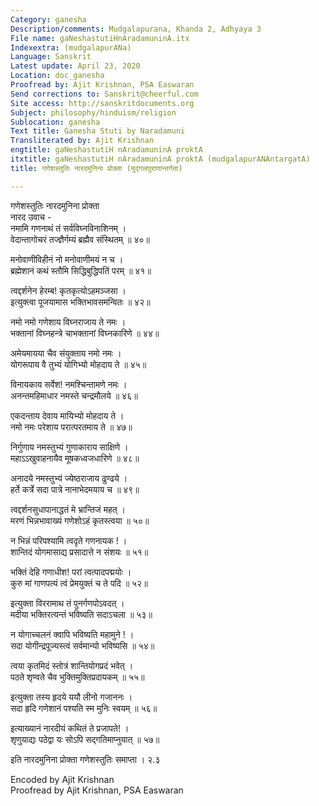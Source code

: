 ```yaml
---
Category: ganesha
Description/comments: Mudgalapurana, Khanda 2, Adhyaya 3
File name: gaNeshastutiHnAradamuninA.itx
Indexextra: (mudgalapurANa)
Language: Sanskrit
Latest update: April 23, 2020
Location: doc_ganesha
Proofread by: Ajit Krishnan, PSA Easwaran
Send corrections to: Sanskrit@cheerful.com
Site access: http://sanskritdocuments.org
Subject: philosophy/hinduism/religion
Sublocation: ganesha
Text title: Ganesha Stuti by Naradamuni
Transliterated by: Ajit Krishnan
engtitle: gaNeshastutiH nAradamuninA proktA
itxtitle: gaNeshastutiH nAradamuninA proktA (mudgalapurANAntargatA)
title: गणेशस्तुतिः नारदमुनिना प्रोक्ता (मुद्गलपुराणान्तर्गता)

---
```

  
 गणेशस्तुतिः नारदमुनिना प्रोक्ता   
नारद उवाच -  
नमामि गणनाथं तं सर्वविघ्नविनाशिनम् ।  
वेदान्तागोचरं तज्ज्ञैर्गम्यं ब्रह्मैव संस्थितम् ॥ ४०॥  
  
मनोवाणीविहीनं नो मनोवाणीमयं न च ।  
ब्रह्मेशानं कथं स्तौमि सिद्धिबुद्धिपतिं परम् ॥ ४१॥  
  
त्वद्दर्शनेन हेरम्ब! कृतकृत्योऽहमञ्जसा ।  
इत्युक्त्वा पूजयामास भक्तिभावसमन्वितः ॥ ४२॥  
  
नमो नमो गणेशाय विघ्नराजाय ते नमः ।  
भक्तानां विघ्नहन्त्रे चाभक्तानां विघ्नकारिणे ॥ ४४॥  
  
अमेयमायया चैव संयुक्ताय नमो नमः ।  
योगरूपाय वै तुभ्यं योगिभ्यो मोहदाय ते ॥ ४५॥  
  
विनायकाय सर्वेश! नमश्चिन्तामणे नमः ।  
अनन्तमहिमाधार नमस्ते चन्द्रमौलये ॥ ४६॥  
  
एकदन्ताय देवाय मायिभ्यो मोहदाय ते ।  
नमो नमः परेशाय परात्परतमाय ते ॥ ४७॥  
  
निर्गुणाय नमस्तुभ्यं गुणाकाराय साक्षिणे ।  
महाऽऽखुवाहनायैव मूषकध्वजधारिणे ॥ ४८॥  
  
अनादये नमस्तुभ्यं ज्येष्ठराजाय ढुण्ढये ।  
हर्ते कर्त्रे सदा पात्रे नानाभेदमयाय च ॥ ४९॥  
  
त्वद्दर्शनसुधापानाद्धतं मे भ्रान्तिजं महत् ।  
मरणं भिन्नभावाख्यं गणेशोऽहं कृतस्त्वया ॥ ५०॥  
  
न भिन्नं परिपश्यामि त्वदृते गणनायक ! ।  
शान्तिदं योगमासाद्य प्रसादात्ते न संशयः ॥ ५१॥  
  
भक्तिं देहि गणाधीश! परां त्वत्पादपद्मयोः ।  
कुरु मां गाणपत्यं त्वं प्रेमयुक्तं च ते पदि ॥ ५२॥  
  
इत्युक्ता विररामाथ तं पुनर्गणपोऽवदत् ।  
मदीया भक्तिरत्यन्तं भविष्यति सदाऽचला ॥ ५३॥  
  
न योगाच्चलनं क्वापि भविष्यति महामुने ! ।  
सदा योगीन्द्रपूज्यस्त्वं सर्वमान्यो भविष्यसि ॥ ५४॥  
  
त्वया कृतमिदं स्तोत्रं शान्तियोगप्रदं भवेत् ।  
पठते शृण्वते चैव भुक्तिमुक्तिप्रदायकम् ॥ ५५॥  
  
इत्युक्ता तस्य हृदये ययौ लीनो गजाननः ।  
सदा हृदि गणेशानं पश्यति स्म मुनिः स्वयम् ॥ ५६॥  
  
इत्याख्यानं नारदीयं कथितं ते प्रजापते! ।  
शृणुयाद्यः पठेद्वा यः सोऽपि सद्गतिमाप्नुयात् ॥ ५७॥  
  
इति नारदमुनिना प्रोक्ता गणेशस्तुतिः समाप्ता । २.३  
  
  
Encoded by Ajit Krishnan  
Proofread by Ajit Krishnan, PSA Easwaran  
  
